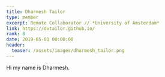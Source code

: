 ```yaml
---
title: Dharmesh Tailor
type: member
excerpt: Remote Collaborator // *University of Amsterdam*
link: https://dvtailor.github.io/
rank: 8
date: 2019-05-01 00:00:00
header:
  teaser: /assets/images/dharmesh_tailor.png
---
```


Hi my name is Dharmesh.
